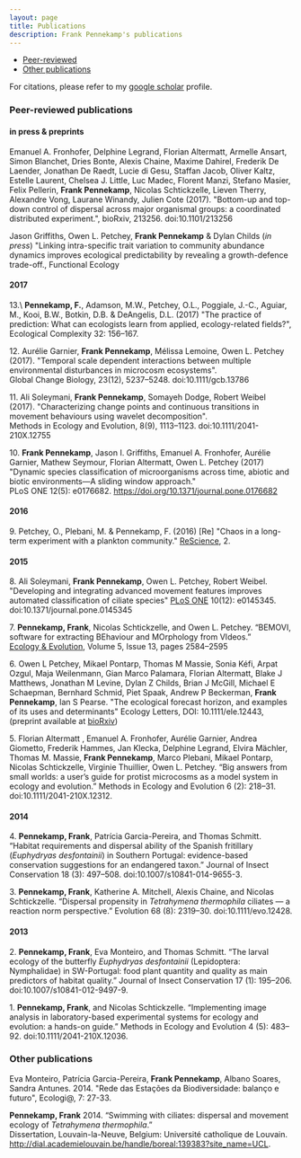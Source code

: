 ```yaml
---
layout: page
title: Publications
description: Frank Pennekamp's publications
---
```


<div class="navbar">
    <div class="navbar-inner">
        <ul class="nav">
            <li><a href="#Peer-reviewed">Peer-reviewed</a></li>
            <li><a href="#others">Other publications</a></li>
        </ul>
    </div>
</div>

For citations, please refer to my [google scholar](http://scholar.google.de/citations?user=yRx8FTsAAAAJ&hl=de) profile.    

### <a name="Peer-reviewed"></a>Peer-reviewed publications

#### in press & preprints   

Emanuel A. Fronhofer, Delphine Legrand, Florian Altermatt, Armelle Ansart, Simon Blanchet, Dries Bonte, Alexis Chaine, Maxime Dahirel, Frederik De Laender, Jonathan De Raedt, Lucie di Gesu, Staffan Jacob, Oliver Kaltz, Estelle Laurent, Chelsea J. Little, Luc Madec, Florent Manzi, Stefano Masier, Felix Pellerin, **Frank Pennekamp**, Nicolas Schtickzelle, Lieven Therry, Alexandre Vong, Laurane Winandy, Julien Cote (2017). "Bottom-up and top-down control of dispersal across major organismal groups: a coordinated distributed experiment.", bioRxiv, 213256. doi:10.1101/213256

Jason Griffiths, Owen L. Petchey, **Frank Pennekamp** & Dylan Childs (_in press_) "Linking intra-specific trait variation to community abundance dynamics improves ecological predictability by revealing a growth-defence trade-off., Functional Ecology

#### 2017

13.\ **Pennekamp, F.**, Adamson, M.W., Petchey, O.L., Poggiale, J.-C., Aguiar, M., Kooi, B.W., Botkin, D.B. & DeAngelis, D.L. (2017) "The practice of prediction: What can ecologists learn from applied, ecology-related fields?", Ecological Complexity 32: 156–167.    

12\. Aurélie Garnier, **Frank Pennekamp**, Mélissa Lemoine, Owen L. Petchey (2017). "Temporal scale dependent interactions between multiple environmental disturbances in microcosm ecosystems".     
Global Change Biology, 23(12), 5237–5248. doi:10.1111/gcb.13786

11\. Ali Soleymani, **Frank Pennekamp**, Somayeh Dodge, Robert Weibel (2017). "Characterizing change points and continuous transitions in movement behaviours using wavelet decomposition".     
Methods in Ecology and Evolution, 8(9), 1113–1123. doi:10.1111/2041-210X.12755

10\. **Frank Pennekamp**, Jason I. Griffiths, Emanuel A. Fronhofer, Aurélie Garnier, Mathew Seymour, Florian Altermatt, Owen L. Petchey (2017) "Dynamic species classification of microorganisms across time, abiotic and biotic environments—A sliding window approach."     
PLoS ONE 12(5): e0176682. https://doi.org/10.1371/journal.pone.0176682

#### 2016

9\. Petchey, O., Plebani, M. & Pennekamp, F. (2016) [Re] "Chaos in a long-term experiment with a plankton community." [ReScience](https://github.com/ReScience-Archives/Petchey-Plebani-Pennekamp-2016/raw/master/article/article.pdf), 2.

#### 2015

8\. Ali Soleymani, **Frank Pennekamp**, Owen L. Petchey, Robert Weibel. "Developing and integrating advanced movement features improves automated classification of ciliate species"
[PLoS ONE](http://journals.plos.org/plosone/article?id=10.1371/journal.pone.0145345) 10(12): e0145345. doi:10.1371/journal.pone.0145345

7\. **Pennekamp, Frank**, Nicolas Schtickzelle, and Owen L. Petchey. “BEMOVI, software for extracting BEhaviour and MOrphology from VIdeos.”         
[Ecology & Evolution](http://onlinelibrary.wiley.com/doi/10.1002/ece3.1529/abstract), Volume 5, Issue 13, pages 2584–2595

6\. Owen L Petchey, Mikael Pontarp, Thomas M Massie, Sonia Kéfi, Arpat Ozgul, Maja Weilenmann, Gian Marco Palamara, Florian Altermatt, Blake J Matthews, Jonathan M Levine, Dylan Z Childs, Brian J McGill, Michael E Schaepman, Bernhard Schmid, Piet Spaak, Andrew P Beckerman, **Frank Pennekamp**, Ian S Pearse. 
"The ecological forecast horizon, and examples of its uses and determinants" Ecology Letters, DOI: 10.1111/ele.12443, (preprint available at [bioRxiv](http://dx.doi.org/10.1101/013441))

5\. Florian Altermatt , Emanuel A. Fronhofer, Aurélie Garnier, Andrea Giometto, Frederik Hammes, Jan Klecka, Delphine Legrand, Elvira Mächler, Thomas M. Massie, **Frank Pennekamp**, Marco Plebani, Mikael Pontarp, Nicolas Schtickzelle, Virginie Thuillier, Owen L. Petchey. “Big answers from small worlds: a user’s guide for protist microcosms as a model system in ecology and evolution.”
Methods in Ecology and Evolution 6 (2): 218–31. doi:10.1111/2041-210X.12312.


#### 2014

4\. **Pennekamp, Frank**, Patrícia Garcia-Pereira, and Thomas Schmitt. “Habitat requirements and dispersal ability of the Spanish fritillary (_Euphydryas desfontainii_) in Southern Portugal: evidence-based conservation suggestions for an endangered taxon.” 
Journal of Insect Conservation 18 (3): 497–508. doi:10.1007/s10841-014-9655-3.

3\. **Pennekamp, Frank**, Katherine A. Mitchell, Alexis Chaine, and Nicolas Schtickzelle. “Dispersal propensity in _Tetrahymena thermophila_ ciliates — a reaction norm perspective.” 
Evolution 68 (8): 2319–30. doi:10.1111/evo.12428.   

    
#### 2013

2\. **Pennekamp, Frank**, Eva Monteiro, and Thomas Schmitt. “The larval ecology of the butterfly _Euphydryas desfontainii_ (Lepidoptera: Nymphalidae) in SW-Portugal: food plant quantity and quality as main predictors of habitat quality.” 
Journal of Insect Conservation 17 (1): 195–206. doi:10.1007/s10841-012-9497-9.   

1\. **Pennekamp, Frank**, and Nicolas Schtickzelle. “Implementing image analysis in laboratory-based experimental systems for ecology and evolution: a hands-on guide.”
Methods in Ecology and Evolution 4 (5): 483–92. doi:10.1111/2041-210X.12036.    


### <a name="others"></a>Other publications

Eva Monteiro, Patrícia Garcia-Pereira, **Frank Pennekamp**, Albano Soares, Sandra Antunes. 2014. "Rede das Estações da Biodiversidade: balanço e futuro", Ecologi@, 7: 27-33.

**Pennekamp, Frank** 2014. “Swimming with ciliates: dispersal and movement ecology of *Tetrahymena thermophila*.”     
Dissertation, Louvain-la-Neuve, Belgium: Université catholique de Louvain.     
http://dial.academielouvain.be/handle/boreal:139383?site_name=UCL.



